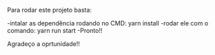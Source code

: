 Para rodar este projeto basta:



  -intalar as dependência rodando no CMD: yarn install
  -rodar ele com o comando: yarn run start
  -Pronto!!




 Agradeço  a oprtunidade!!

